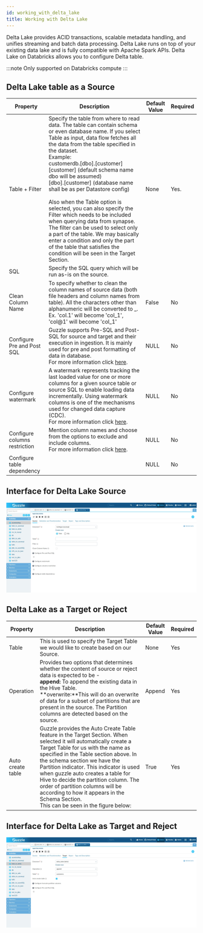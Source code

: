 ```yaml
---
id: working_with_delta_lake
title: Working with Delta Lake
---
```


Delta Lake provides ACID transactions, scalable metadata handling, and unifies streaming and batch data processing. Delta Lake runs on top of your existing data lake and is fully compatible with Apache Spark APIs. Delta Lake on Databricks allows you to configure Delta table.

:::note
Only supported on Databricks compute
:::

## Delta Lake table as a Source

|Property|Description|Default Value|Required|
|--- |--- |--- |--- |
|Table + Filter|Specify the table from where to read data. The table can contain schema or even database name. If you select Table as input, data flow fetches all the data from the table specified in the dataset.<br/> Example: <br/>customerdb.[dbo].[customer]<br/>[customer] (default schema name dbo will be assumed)<br/>[dbo].[customer] (database name shall be as per Datastore config)<br/><br/>Also when the Table option is selected, you can also specify the Filter which needs to be included when querying data from synapse. The filter can be used to select only a part of the table. We may basically enter a condition and only the part of the table that satisfies the condition will be seen in the Target Section.|None|Yes.|
|SQL|Specify the SQL query which will be run as-is on the source.|||
|Clean Column Name|To specify whether to clean the column names of source data (both file headers and column names from table). All the characters other than alphanumeric will be converted to _.<br/>Ex. 'col.1' will become 'col_1', 'col@1' will become 'col_1'|False|No|
|Configure Pre and Post SQL|Guzzle supports Pre-SQL and Post-SQL for source and target and their execution in ingestion. It is mainly used for pre and post formatting of data in database.<br/> For more information click [here](https://guzzle.justanalytics.com/docs/how_to_guides/ingest_data/pre-SQL_and%20post-SQL_in_ingestion). |NULL|No|
|Configure watermark|A watermark represents tracking the last loaded value for one or more columns for a given source table or source SQL to enable loading data incrementally. Using watermark columns is one of the mechanisms used for changed data capture (CDC). <br/> For more information click [here](https://guzzle.justanalytics.com/docs/how_to_guides/ingest_data/watermark). |NULL|No|
|Configure columns restriction|Mention column names and choose from the options to exclude and include columns. <br/> For more information click [here](https://guzzle.justanalytics.com/docs/how_to_guides/ingest_data/column_restrictions).|NULL|No|
|Configure table dependency| |NULL|No|

## Interface for Delta Lake Source

![image alt text](/img/docs/how-to-guides/ingest_data/delta_1.jpg)

## Delta Lake as a Target or Reject

|Property|Description|Default Value|Required|
|--- |--- |--- |--- |
|Table|This is used to specify the Target Table we would like to create based on our Source.|None|Yes|
|Operation|Provides two options that determines whether the content of source or reject data is expected to be -<br/>**append:** To append the existing data in the Hive Table.<br/>**overwrite:**This will do an overwrite of data for a subset of partitions that are present in the source. The Partition columns are detected based on the source.|Append|Yes|
|Auto create table|Guzzle provides the Auto Create Table feature in the Target Section. When selected it will automatically create a Target Table for us with the name as specified in the Table section above. In the schema section we have the Partition indicator. This indicator is used when guzzle auto creates a table for Hive to decide the partition column. The order of partition columns will be according to how it appears in the Schema Section.<br/> This can be seen in the figure below:|True|Yes|


## Interface for Delta Lake as Target and Reject

![image alt text](/img/docs/how-to-guides/ingest_data/delta_2.jpg)
